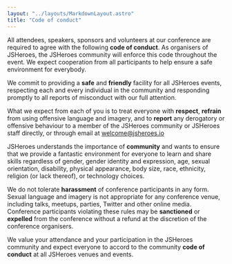 ```yaml
---
layout: "../layouts/MarkdownLayout.astro"
title: "Code of conduct"
---
```


All attendees, speakers, sponsors and volunteers at our conference are required to agree with the following **code of conduct**. As organisers of JSHeroes, the JSHeroes community will enforce this code throughout the event. We expect cooperation from all participants to help ensure a safe environment for everybody.

We commit to providing a **safe** and **friendly** facility for all JSHeroes events, respecting each and every individual in the community and responding promptly to all reports of misconduct with our full attention.

What we expect from each of you is to treat everyone with **respect**, **refrain** from using offensive language and imagery, and to **report** any derogatory or offensive behaviour to a member of the JSHeroes community or JSHeroes staff directly, or through email at [welcome@jsheroes.io](mailto:welcome@jsheroes.io)

JSHeroes understands the importance of **community** and wants to ensure that we provide a fantastic environment for everyone to learn and share skills regardless of gender, gender identity and expression, age, sexual orientation, disability, physical appearance, body size, race, ethnicity, religion (or lack thereof), or technology choices.

We do not tolerate **harassment** of conference participants in any form. Sexual language and imagery is not appropriate for any conference venue, including talks, meetups, parties, Twitter and other online media. Conference participants violating these rules may be **sanctioned** or **expelled** from the conference without a refund at the discretion of the conference organisers.

We value your attendance and your participation in the JSHeroes community and expect everyone to accord to the community **code of conduct** at all JSHeroes venues and events.
